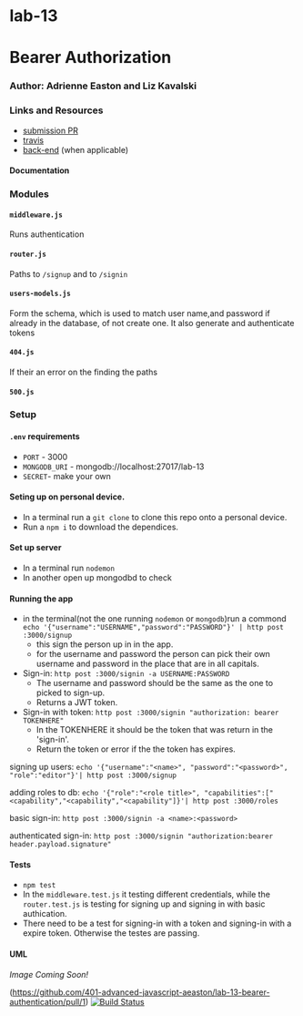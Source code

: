 # lab-13

# Bearer Authorization
### Author: Adrienne Easton and Liz Kavalski

### Links and Resources
* [submission PR](http://xyz.com)
* [travis](http://xyz.com)
* [back-end](http://xyz.com) (when applicable)

#### Documentation


### Modules
#### `middleware.js`
Runs authentication 
#### `router.js`
Paths to `/signup` and to `/signin`
#### `users-models.js`
Form the schema, which is used to match user name,and password if already in the database, of not create one. It also generate and authenticate tokens
#### `404.js`
If their an error on the finding the paths
#### `500.js`


### Setup
#### `.env` requirements
* `PORT` - 3000
* `MONGODB_URI` - mongodb://localhost:27017/lab-13
* `SECRET`- make your own
#### Seting up on personal device.
* In a terminal run a `git clone` to clone this repo onto a personal device.
* Run a `npm i` to download the dependices.
#### Set up server
* In a terminal run `nodemon` 
* In another open up mongodbd to check 

#### Running the app
* in the terminal(not the one running `nodemon` or `mongodb`)run a commond `echo '{"username":"USERNAME","password":"PASSWORD"}' | http post :3000/signup`
  * this sign the person up in in the app.
  * for the username and password the person can pick their own username and password in the place that are in all capitals.
* Sign-in: `http post :3000/signin -a USERNAME:PASSWORD`
  * The username and password should be the same as the one to picked to sign-up.
  * Returns a JWT token.
* Sign-in with token: `http post :3000/signin "authorization: bearer TOKENHERE"`
  * In the TOKENHERE it should be the token that was return in the 'sign-in'.
  * Return the token or error if the the token has expires.

signing up users:
`echo '{"username":"<name>", "password":"<password>", "role":"editor"}'| http post :3000/signup`

adding roles to db:
`echo '{"role":"<role title>", "capabilities":["<capability","<capability","<capability"]}'| http post :3000/roles`

basic sign-in:
`http post :3000/signin -a <name>:<password>`

authenticated sign-in:
`http post :3000/signin "authorization:bearer header.payload.signature"`
  
#### Tests
* `npm test`
* In the `middleware.test.js` it testing different credentials, while the `router.test.js` is testing for signing up and signing in with basic authication.
* There need to be a test for signing-in with a token and signing-in with a expire token. Otherwise the testes are passing.

#### UML
_Image Coming Soon!_

(https://github.com/401-advanced-javascript-aeaston/lab-13-bearer-authentication/pull/1)
[![Build Status](https://travis-ci.com/401-advanced-javascript-aeaston/lab-13-bearer-authentication.svg?branch=master)](https://travis-ci.com/401-advanced-javascript-aeaston/lab-13-bearer-authentication)

